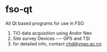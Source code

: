 # fso-qt
All Qt based programs for use in FSO
1. TiO data acquisition using Andor Neo
2. Site survey Devices --- GPS and TSI
3. for detailed info, contact chd@ynao.ac.cn
